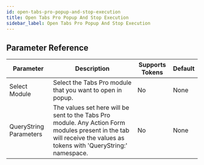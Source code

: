 ```yaml
---
id: open-tabs-pro-popup-and-stop-execution
title: Open Tabs Pro Popup And Stop Execution
sidebar_label: Open Tabs Pro Popup And Stop Execution
---
```





## Parameter Reference
| Parameter | Description | Supports Tokens | Default |
| -- | -- | -- | -- |
| Select Module | Select the Tabs Pro module that you want to open in popup. | No | None |
| QueryString Parameters | The values set here will be sent to the Tabs Pro module. Any Action Form modules present in the tab will receive the values as tokens with 'QueryString:' namespace. | No | None |
